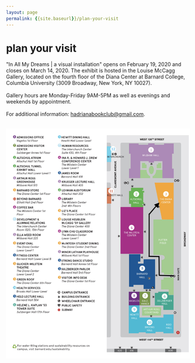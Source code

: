 ```yaml
---
layout: page
permalink: {{site.baseurl}}/plan-your-visit
---
```

<div id="column-a"><h1>plan your visit</h1></div>
<div id="column-c"><p>

"In All My Dreams |  a visual installation" opens on February 19, 2020 and closes on March 14, 2020. The exhibit is hosted in the Louise McCagg Gallery, located on the fourth floor of the Diana Center at Barnard College, Columbia University (3009 Broadway, New York, NY 10027). <br> <br>
Gallery hours are Monday-Friday 9AM-5PM as well as evenings and weekends by appointment.<br> <br>
For additional information: hadrianabookclub@gmail.com.<br> <br>

 <img src="/img/campusmap.png" alt="Campus Map"/>
</p>
</div>
